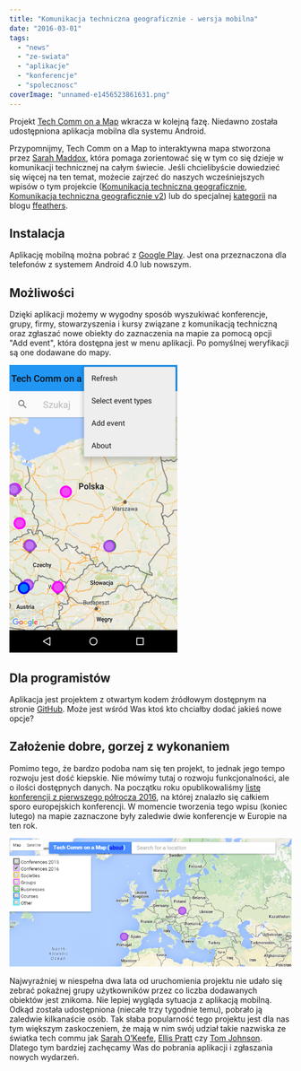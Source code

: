 ```yaml
---
title: "Komunikacja techniczna geograficznie - wersja mobilna"
date: "2016-03-01"
tags:
  - "news"
  - "ze-swiata"
  - "aplikacje"
  - "konferencje"
  - "spolecznosc"
coverImage: "unnamed-e1456523861631.png"
---
```


Projekt [Tech Comm on a Map](http://sarahmaddox.github.io/techcomm-map/) wkracza
w kolejną fazę. Niedawno została udostępniona aplikacja mobilna dla systemu
Android.

Przypomnijmy, Tech Comm on a Map to interaktywna mapa stworzona przez
[Sarah Maddox](http://www.linkedin.com/in/sarahmaddox), która pomaga zorientować
się w tym co się dzieje w komunikacji technicznej na całym świecie. Jeśli
chcielibyście dowiedzieć się więcej na ten temat, możecie zajrzeć do naszych
wcześniejszych wpisów o tym projekcie
([Komunikacja techniczna geograficznie](http://techwriter.pl/komunikacja-techniczna-geograficznie/),
[Komunikacja techniczna geograficznie v2](http://techwriter.pl/komunikacja-techniczna-geograficznie-v2/))
lub do specjalnej
[kategorii](https://ffeathers.wordpress.com/tech-comm-on-a-map/) na blogu
[ffeathers](https://ffeathers.wordpress.com/).

## Instalacja

Aplikację mobilną można pobrać z
[Google Play](https://play.google.com/store/apps/details?id=com.techcomm.map.mobile&utm_source=global_co&utm_medium=prtnr&utm_content=Mar2515&utm_campaign=PartBadge&pcampaignid=MKT-Other-global-all-co-prtnr-py-PartBadge-Mar2515-1).
Jest ona przeznaczona dla telefonów z systemem Android 4.0 lub nowszym.

## Możliwości

Dzięki aplikacji możemy w wygodny sposób wyszukiwać konferencje, grupy, firmy,
stowarzyszenia i kursy związane z komunikacją techniczną oraz zgłaszać nowe
obiekty do zaznaczenia na mapie za pomocą opcji "Add event", która dostępna jest
w menu aplikacji. Po pomyślnej weryfikacji są one dodawane do mapy.

[![techcommonamapapp](images/techcommonamapapp-e1456521551892.png)](http://techwriter.pl/wp-content/uploads/2016/02/techcommonamapapp-e1456521551892.png)

## Dla programistów

Aplikacja jest projektem z otwartym kodem źródłowym dostępnym na stronie
[GitHub](https://github.com/sarahmaddox/techcomm-map-android). Może jest wśród
Was ktoś kto chciałby dodać jakieś nowe opcje?

## Założenie dobre, gorzej z wykonaniem

Pomimo tego, że bardzo podoba nam się ten projekt, to jednak jego tempo rozwoju
jest dość kiepskie. Nie mówimy tutaj o rozwoju funkcjonalności, ale o ilości
dostępnych danych. Na początku roku opublikowaliśmy
[listę konferencji z pierwszego półrocza 2016](http://techwriter.pl/konferencje-2016-pierwsze-polrocze/),
na której znalazło się całkiem sporo europejskich konferencji. W momencie
tworzenia tego wpisu (koniec lutego) na mapie zaznaczone były zaledwie dwie
konferencje w Europie na ten rok.

[![conferences2016onamap](images/conferences2016onamap.png)](http://techwriter.pl/wp-content/uploads/2016/02/conferences2016onamap.png)

Najwyraźniej w niespełna dwa lata od uruchomienia projektu nie udało się zebrać
pokaźnej grupy użytkowników przez co liczba dodawanych obiektów jest znikoma.
Nie lepiej wygląda sytuacja z aplikacją mobilną. Odkąd została udostępniona
(niecałe trzy tygodnie temu), pobrało ją zaledwie kilkanaście osób. Tak słaba
popularność tego projektu jest dla nas tym większym zaskoczeniem, że mają w nim
swój udział takie nazwiska ze światka tech commu jak
[Sarah O’Keefe](http://www.scriptorium.com/about/sarah-okeefe/),
[Ellis Pratt](http://www.cherryleaf.com/blog/author/ellis/) czy
[Tom Johnson](http://idratherbewriting.com/aboutme/). Dlatego tym bardziej
zachęcamy Was do pobrania aplikacji i zgłaszania nowych wydarzeń.
